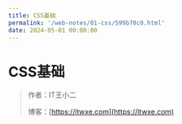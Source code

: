 ```yaml
---
title: CSS基础
permalink: '/web-notes/01-css/599b70c0.html'
date: 2024-05-01 00:00:00
---
```


# CSS基础

> 作者：IT王小二
>
> 博客：[https://itwxe.com](https://itwxe.com)

